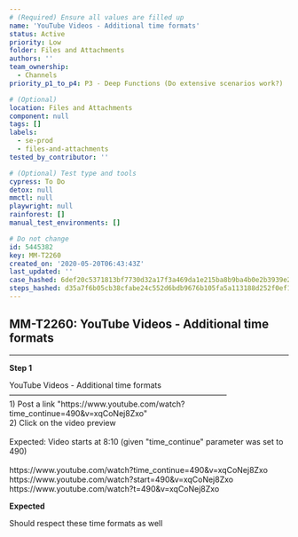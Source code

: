 ```yaml
---
# (Required) Ensure all values are filled up
name: 'YouTube Videos - Additional time formats'
status: Active
priority: Low
folder: Files and Attachments
authors: ''
team_ownership:
  - Channels
priority_p1_to_p4: P3 - Deep Functions (Do extensive scenarios work?)

# (Optional)
location: Files and Attachments
component: null
tags: []
labels:
  - se-prod
  - files-and-attachments
tested_by_contributor: ''

# (Optional) Test type and tools
cypress: To Do
detox: null
mmctl: null
playwright: null
rainforest: []
manual_test_environments: []

# Do not change
id: 5445382
key: MM-T2260
created_on: '2020-05-20T06:43:43Z'
last_updated: ''
case_hashed: 6def20c5371813bf7730d32a17f3a469da1e215ba8b9ba4b0e2b3939e23b16098cdc0df928286e3b75d9cb1143fffc83
steps_hashed: d35a7f6b05cb38cfabe24c552d6bdb9676b105fa5a113188d252f0ef1d6a7d61835a4c9b8e44a9122ecfc5d79fe96d66
---
```


<!-- (Auto-generated) Based on frontmatter's "key" and "name" -->

## MM-T2260: YouTube Videos - Additional time formats

---

**Step 1**

YouTube Videos - Additional time formats\
————————————————————————————\
1\) Post a link "https\://www\.youtube.com/watch?time\_continue=490\&v=xqCoNej8Zxo"\
2\) Click on the video preview\
\
Expected: Video starts at 8:10 (given "time\_continue" parameter was set to 490)\
\
https\://www\.youtube.com/watch?time\_continue=490\&v=xqCoNej8Zxo\
https\://www\.youtube.com/watch?start=490\&v=xqCoNej8Zxo\
https\://www\.youtube.com/watch?t=490\&v=xqCoNej8Zxo

**Expected**

Should respect these time formats as well
